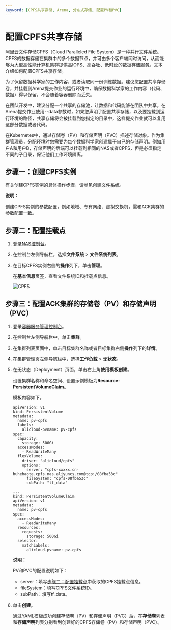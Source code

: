 ```yaml
---
keyword: [CPFS共享存储, Arena, 分布式存储, 配置PV和PVC]
---
```


# 配置CPFS共享存储

阿里云文件存储CPFS（Cloud Paralleled File System）是一种并行文件系统。CPFS的数据存储在集群中的多个数据节点，并可由多个客户端同时访问，从而能够为大型高性能计算机集群提供高IOPS、高吞吐、低时延的数据存储服务。文本介绍如何配置CPFS共享存储。

为了保留数据科学家的工作内容，或者读取同一份训练数据。建议您配置共享存储卷，并挂载到Arena提交作业的运行环境中，确保数据科学家的工作内容（代码、数据）得以保留，不会随着容器删除而丢失。

在团队开发中，建议分配一个共享的存储池，让数据和代码能够在团队中共享。在Arena提交作业使用--data参数时，如果您声明了配置共享存储，以及要挂载到运行环境的路径，共享存储将会被挂载到您指定的目录中，这样提交作业就可以复用这部分数据或者代码。

在Kubernetes中，通过存储卷（PV）和存储声明（PVC）描述存储对象。作为集群管理员，分配环境时您需要为每个数据科学家创建属于自己的存储声明。例如用户A和用户B，存储声明的后端可以挂载到相同的NAS或者CPFS，但是必须指定不同的子目录，保证他们工作环境隔离。

## 步骤一：创建CPFS实例

有关创建CPFS实例的具体操作步骤，请参见[创建文件系统]()。

**说明：**

创建CPFS实例的参数配置，例如地域、专有网络、虚拟交换机，需和ACK集群的参数配置一致。

## 步骤二：配置挂载点

1.  登录[NAS控制台](https://nasnext.console.aliyun.com/)。

2.  在控制台左侧导航栏，选择**文件系统** \> **文件系统列表**。

3.  在目标CPFS实例右侧的**操作**列下，单击**管理**。

    在**基本信息**页签，查看文件系统ID和挂载点信息。

    ![CPFS](https://static-aliyun-doc.oss-accelerate.aliyuncs.com/assets/img/zh-CN/4704359951/p134706.png)


## 步骤三：配置ACK集群的存储卷（PV）和存储声明（PVC）

1.  登录[容器服务管理控制台](https://cs.console.aliyun.com)。

2.  在控制台左侧导航栏中，单击**集群**。

3.  在集群列表页面中，单击目标集群名称或者目标集群右侧**操作**列下的**详情**。

4.  在集群管理页左侧导航栏中，选择**工作负载** \> **无状态**。

5.  在无状态（Deployment）页面，单击右上角**使用模板创建**。

    设置集群名称和命名空间、设置示例模板为**Resource-PersistentVolumeClaim**。

    模板内容如下。

    ```
    apiVersion: v1
    kind: PersistentVolume
    metadata:
      name: pv-cpfs
      labels:
        alicloud-pvname: pv-cpfs
    spec:
      capacity:
        storage: 500Gi
      accessModes:
        - ReadWriteMany
      flexVolume:
        driver: "alicloud/cpfs"
        options:
          server: "cpfs-xxxxx.cn-huhehaote.cpfs.nas.aliyuncs.com@tcp:/08fba53c"
          fileSystem: "cpfs-08fba53c"
          subPath: "tf_data"
    
    ---
    kind: PersistentVolumeClaim
    apiVersion: v1
    metadata:
      name: pv-cpfs
    spec:
      accessModes:
        - ReadWriteMany
      resources:
        requests:
          storage: 500Gi
      selector:
        matchLabels:
          alicloud-pvname: pv-cpfs
    ```

    **说明：**

    PV和PVC的配置说明如下：

    -   server：填写[步骤二：配置挂载点](#section_dhs_svi_aui)中获取的CPFS挂载点信息。
    -   fileSystem：填写CPFS文件系统ID。
    -   subPath：填写tf\_data。
6.  单击**创建**。

    通过YAML模板成功创建存储卷（PV）和存储声明（PVC）后，在**存储卷**列表和**存储声明**列表分别看到创建好的CPFS存储卷（PV）和存储声明（PVC）。


